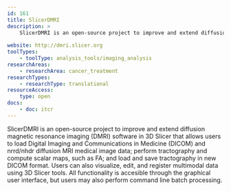 ```yaml
---
id: 161
title: SlicerDMRI
description: >
    SlicerDMRI is an open-source project to improve and extend diffusion magnetic resonance imaging (DMRI) software in 3D Slicer.
    
website: http://dmri.slicer.org
toolTypes:
    - toolType: analysis_tools/imaging_analysis
researchAreas:
    - researchArea: cancer_treatment
researchTypes:
    - researchType: translational
resourceAccess:
    type: open
docs:
    - doc: itcr       
---
```

SlicerDMRI is an open-source project to improve and extend diffusion magnetic resonance imaging (DMRI) software in 3D Slicer that allows users to load Digital Imaging and Communications in Medicine (DICOM) and nrrd/nhdr diffusion MRI medical image data; perform tractography and compute scalar maps, such as FA; and load and save tractography in new DICOM format. Users can also visualize, edit, and register multimodal data using 3D Slicer tools. All functionality is accesible through the graphical user interface, but users may also perform command line batch processing.